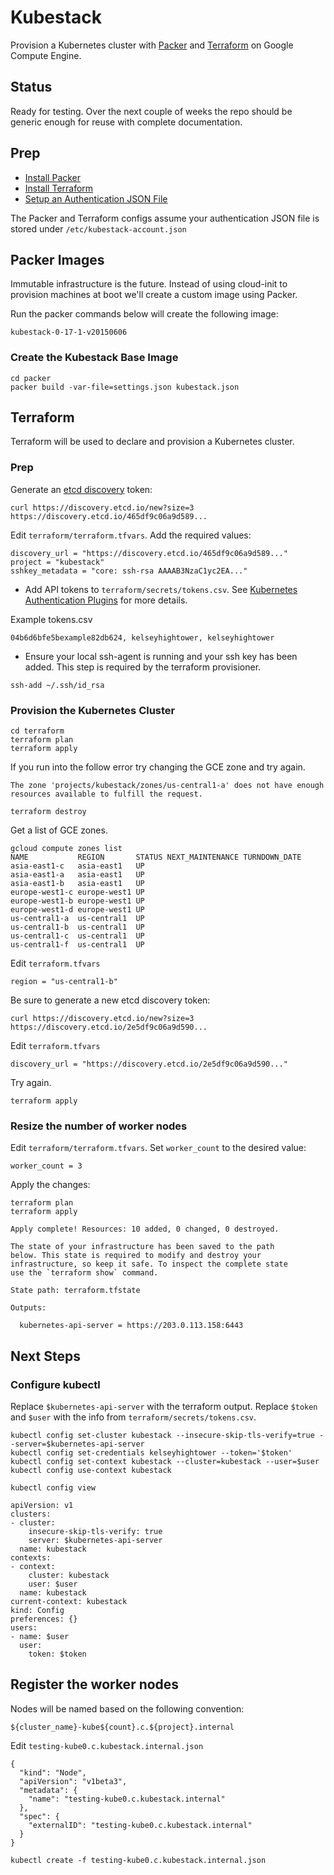 # Kubestack

Provision a Kubernetes cluster with [Packer](https://packer.io) and [Terraform](https://www.terraform.io) on Google Compute Engine.

## Status

Ready for testing. Over the next couple of weeks the repo should be generic enough for reuse with complete documentation.

## Prep

- [Install Packer](https://packer.io/docs/installation.html)
- [Install Terraform](https://www.terraform.io/intro/getting-started/install.html)
- [Setup an Authentication JSON File](https://www.terraform.io/docs/providers/google/index.html#account_file)

The Packer and Terraform configs assume your authentication JSON file is stored under `/etc/kubestack-account.json`

## Packer Images

Immutable infrastructure is the future. Instead of using cloud-init to provision machines at boot we'll create a custom image using Packer.

Run the packer commands below will create the following image:

```
kubestack-0-17-1-v20150606
```

### Create the Kubestack Base Image

```
cd packer
packer build -var-file=settings.json kubestack.json
```

## Terraform

Terraform will be used to declare and provision a Kubernetes cluster.

### Prep

Generate an [etcd discovery](https://coreos.com/docs/cluster-management/setup/cluster-discovery/) token:

```
curl https://discovery.etcd.io/new?size=3
https://discovery.etcd.io/465df9c06a9d589...
```

Edit `terraform/terraform.tfvars`. Add the required values:

```
discovery_url = "https://discovery.etcd.io/465df9c06a9d589..."
project = "kubestack"
sshkey_metadata = "core: ssh-rsa AAAAB3NzaC1yc2EA..."
```

- Add API tokens to `terraform/secrets/tokens.csv`. See [Kubernetes Authentication Plugins](https://github.com/GoogleCloudPlatform/kubernetes/blob/master/docs/authentication.md) for more details.

Example tokens.csv

```
04b6d6bfe5bexample82db624, kelseyhightower, kelseyhightower
```

- Ensure your local ssh-agent is running and your ssh key has been added. This step is required by the terraform provisioner.

```
ssh-add ~/.ssh/id_rsa
```


### Provision the Kubernetes Cluster

```
cd terraform
terraform plan
terraform apply
```

If you run into the follow error try changing the GCE zone and try again.

```
The zone 'projects/kubestack/zones/us-central1-a' does not have enough resources available to fulfill the request.
```

```
terraform destroy
```

Get a list of GCE zones.

```
gcloud compute zones list
NAME           REGION       STATUS NEXT_MAINTENANCE TURNDOWN_DATE
asia-east1-c   asia-east1   UP
asia-east1-a   asia-east1   UP
asia-east1-b   asia-east1   UP
europe-west1-c europe-west1 UP
europe-west1-b europe-west1 UP
europe-west1-d europe-west1 UP
us-central1-a  us-central1  UP
us-central1-b  us-central1  UP
us-central1-c  us-central1  UP
us-central1-f  us-central1  UP
```

Edit `terraform.tfvars`

```
region = "us-central1-b"
```

Be sure to generate a new etcd discovery token:

```
curl https://discovery.etcd.io/new?size=3
https://discovery.etcd.io/2e5df9c06a9d590...
```

Edit `terraform.tfvars`

```
discovery_url = "https://discovery.etcd.io/2e5df9c06a9d590..."
```

Try again.

```
terraform apply
```

### Resize the number of worker nodes

Edit `terraform/terraform.tfvars`. Set `worker_count` to the desired value:

```
worker_count = 3
```

Apply the changes:

```
terraform plan
terraform apply
```

```
Apply complete! Resources: 10 added, 0 changed, 0 destroyed.

The state of your infrastructure has been saved to the path
below. This state is required to modify and destroy your
infrastructure, so keep it safe. To inspect the complete state
use the `terraform show` command.

State path: terraform.tfstate

Outputs:

  kubernetes-api-server = https://203.0.113.158:6443
```

## Next Steps

### Configure kubectl

Replace `$kubernetes-api-server` with the terraform output. 
Replace `$token` and `$user` with the info from `terraform/secrets/tokens.csv`.

```
kubectl config set-cluster kubestack --insecure-skip-tls-verify=true --server=$kubernetes-api-server
kubectl config set-credentials kelseyhightower --token='$token'
kubectl config set-context kubestack --cluster=kubestack --user=$user
kubectl config use-context kubestack
```

```
kubectl config view
```

```
apiVersion: v1
clusters:
- cluster:
    insecure-skip-tls-verify: true
    server: $kubernetes-api-server
  name: kubestack
contexts:
- context:
    cluster: kubestack
    user: $user
  name: kubestack
current-context: kubestack
kind: Config
preferences: {}
users:
- name: $user
  user:
    token: $token
```

## Register the worker nodes

Nodes will be named based on the following convention:

```
${cluster_name}-kube${count}.c.${project}.internal
```

Edit `testing-kube0.c.kubestack.internal.json`

``` 
{
  "kind": "Node",
  "apiVersion": "v1beta3",
  "metadata": {
    "name": "testing-kube0.c.kubestack.internal"
  },
  "spec": {
    "externalID": "testing-kube0.c.kubestack.internal"
  }
}
```

```
kubectl create -f testing-kube0.c.kubestack.internal.json
```

